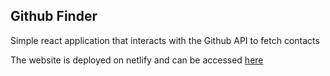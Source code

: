 
## Github Finder

Simple react application that interacts with the Github API to fetch contacts

The website is deployed on netlify and can be accessed [here](https://modest-babbage-158782.netlify.com/)
